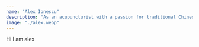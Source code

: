 ```yaml
---
name: "Alex Ionescu"
description: "As an acupuncturist with a passion for traditional Chinese medicine, I am dedicated to fostering holistic health and well-being through the ancient art of acupuncture. With years of specialized training and hands-on experience, I have honed my skills in identifying and treating a wide range of physical and emotional imbalances. My approach is patient-centered, focusing on understanding each individual's unique health needs and creating personalized treatment plans that promote healing, balance, and vitality."
image: "./alex.webp"
---
```


Hi I am alex

